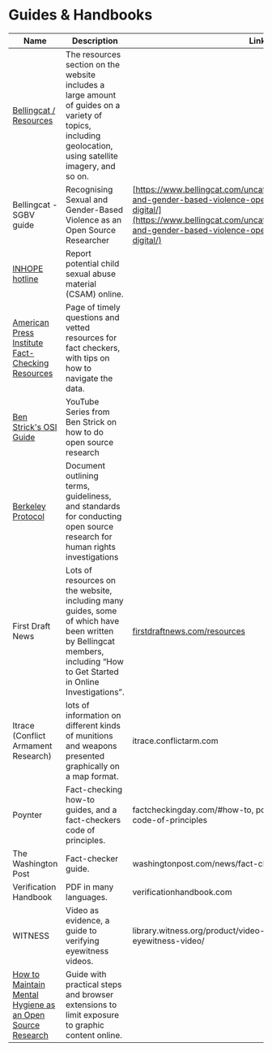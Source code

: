 # Guides & Handbooks

| Name                                                                                                                                                                      | Description                                                                                                                                                              | Link                                                                                                                                                                                                                                                   |
| ------------------------------------------------------------------------------------------------------------------------------------------------------------------------- | ------------------------------------------------------------------------------------------------------------------------------------------------------------------------ | ------------------------------------------------------------------------------------------------------------------------------------------------------------------------------------------------------------------------------------------------------ |
| [Bellingcat / Resources](http://www.bellingcat.com/category/resources/how-tos)                                                                                            | The resources section on the website includes a large amount of guides on a variety of topics, including geolocation, using satellite imagery, and so on.                |                                                                                                                                                                                                                                                        |
| Bellingcat - SGBV guide                                                                                                                                                   | Recognising Sexual and Gender-Based Violence as an Open Source Researcher                                                                                                | [https://www.bellingcat.com/uncategorized/2023/03/03/sexual-and-gender-based-violence-open-source-researche-osint-digital/](https://www.bellingcat.com/uncategorized/2023/03/03/sexual-and-gender-based-violence-open-source-researche-osint-digital/) |
| [INHOPE hotline](https://www.inhope.org/EN#hotlineReferral)                                                                                                               | Report potential child sexual abuse material (CSAM) online.                                                                                                              |                                                                                                                                                                                                                                                        |
| [American Press Institute Fact-Checking Resources](http://americanpressinstitute.org/training-tools/fact-checking-resource)                                               | Page of timely questions and vetted resources for fact checkers, with tips on how to navigate the data.                                                                  |                                                                                                                                                                                                                                                        |
| [Ben Strick's OSI Guide](https://www.youtube.com/playlist?list=PLrFPX1Vfqk3ehZKSFeb9pVIHqxqrNW8Sy)                                                                        | YouTube Series from Ben Strick on how to do open source research                                                                                                         |                                                                                                                                                                                                                                                        |
| [Berkeley Protocol](https://www.ohchr.org/Documents/Publications/OHCHR\_BerkeleyProtocol.pdf)                                                                             | Document outlining terms, guideliness, and standards for conducting open source research for human rights investigations                                                 |                                                                                                                                                                                                                                                        |
| First Draft News                                                                                                                                                          | Lots of resources on the website, including many guides, some of which have been written by Bellingcat members, including “How to Get Started in Online Investigations”. | [firstdraftnews.com/resources](http://firstdraftnews.com/resources)                                                                                                                                                                                    |
| Itrace (Conflict Armament Research)                                                                                                                                       | lots of information on different kinds of munitions and weapons presented graphically on a map format.                                                                   | itrace.conflictarm.com                                                                                                                                                                                                                                 |
| Poynter                                                                                                                                                                   | Fact-checking how-to guides, and a fact-checkers code of principles.                                                                                                     | factcheckingday.com/#how-to, poynter.org/fact-checkers-code-of-principles                                                                                                                                                                              |
| The Washington Post                                                                                                                                                       | Fact-checker guide.                                                                                                                                                      | washingtonpost.com/news/fact-checker                                                                                                                                                                                                                   |
| Verification Handbook                                                                                                                                                     | PDF in many languages.                                                                                                                                                   | verificationhandbook.com                                                                                                                                                                                                                               |
| WITNESS                                                                                                                                                                   | Video as evidence, a guide to verifying eyewitness videos.                                                                                                               | library.witness.org/product/video-as-evidence-verifying-eyewitness-video/                                                                                                                                                                              |
| [How to Maintain Mental Hygiene as an Open Source Research](https://www.bellingcat.com/resources/2022/11/23/how-to-maintain-mental-hygiene-as-an-open-source-researcher/) | Guide with practical steps and browser extensions to limit exposure to graphic content online.                                                                           |                                                                                                                                                                                                                                                        |
